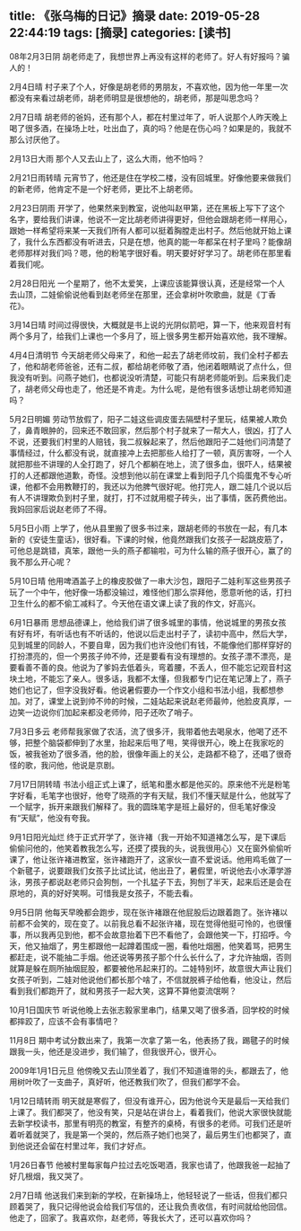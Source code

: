 title: 《张乌梅的日记》摘录
date: 2019-05-28 22:44:19
tags: [摘录]
categories: [读书]
---


08年2月3日阴
胡老师走了，我想世界上再没有这样的老师了。好人有好报吗？骗人的！

2月4日晴
村子来了个人，好像是胡老师的男朋友，不喜欢他，因为他一年里一次都没有来看过胡老师，胡老师明显是很想他的，胡老师，那是叫思念吗？

2月7日晴
胡老师的爸妈，还有那个人，都在村里过年了，听人说那个人昨天晚上喝了很多酒，在操场上吐，吐出血了，真的吗？他是在伤心吗？如果是的，我就不那么讨厌他了。

2月13日大雨
那个人又去山上了，这么大雨，他不怕吗？

<!-- more -->

2月21日雨转晴
元宵节了，他还是住在学校二楼，没有回城里。好像他要来做我们的新老师，他肯定不是一个好老师，更比不上胡老师。

2月23日阴雨
开学了，他果然来到教室，说他叫赵甲第，还在黑板上写下了这个名字，要给我们讲课，他说不一定比胡老师讲得更好，但他会跟胡老师一样用心，跟她一样希望将来某一天我们所有人都可以挺着胸膛走出村子。然后他就开始上课了，我什么东西都没有听进去，只是在想，他真的能一年都呆在村子里吗？能像胡老师那样对我们吗？嗯，他的粉笔字很好看。明天要好好学习了。胡老师在那里看着我们呢。

2月28日阳光
一个星期了，他不太爱笑，上课应该能算很认真，还是经常一个人去山顶，二娃偷偷说他看到赵老师坐在那里，还会拿树叶吹歌曲，就是《丁香花》。

3月14日晴
时间过得很快，大概就是书上说的光阴似箭吧，算一下，他来观音村有两个多月了，给我们上课也一个多月了，班上很多男生都开始喜欢他，我不理解。

4月4日清明节
今天胡老师父母来了，和他一起去了胡老师坟前，我们全村子都去了，他和胡老师爸爸，还有二叔，都给胡老师敬了酒，他闭着眼睛说了点什么，但我没有听到。问燕子她们，也都说没听清楚，可能只有胡老师能听到。后来我们走了，胡老师父母也走了，他还是不肯走。为什么呢，是他有很多话想让胡老师知道吗？

5月2日明媚
劳动节放假了，阳子二娃这些调皮蛋去隔壁村子里玩，结果被人欺负了，鼻青眼肿的，回来还不敢回家，然后那个村子就来了一帮大人，很凶，打了人不说，还要我们村里的人赔钱，我二叔躲起来了，然后他跟阳子二娃他们问清楚了事情经过，什么都没有说，就直接冲上去把那些人给打了一顿，真厉害呀，一个人就把那些不讲理的人全打跑了，好几个都躺在地上，流了很多血，很吓人，结果被打的人还都跟他道歉，奇怪。没想到他以前在课堂上看到阳子几个捣蛋鬼不专心听课，他都不会用教鞭打的，我还以为他脾气很好呢。他打完人，跟二娃几个说以后有人不讲理欺负到村子里，就打，打不过就用棍子砖头，出了事情，医药费他出。我妈回家后说赵老师了不得。

5月5日小雨
上学了，他从县里搬了很多书过来，跟胡老师的书放在一起，有几本新的《安徒生童话》，很好看。下课的时候，他竟然跟我们女孩子一起跳皮筋了，可他总是跳错，真笨，跟他一头的燕子都输啦，可为什么输的燕子很开心，赢了的我不那么开心呢？

5月10日晴
他用啤酒盖子上的橡皮胶做了一串大沙包，跟阳子二娃利军这些男孩子玩了一个中午，他好像一场都没输过，难怪他们那么崇拜他，愿意听他的话，打扫卫生什么的都不偷工减料了。今天他在语文课上读了我的作文，好高兴。

6月1日暴雨
思想品德课上，他给我们讲了很多城里的事情，他说城里的男孩女孩有好有坏，有听话也有不听话的，他说以后走出村子了，读初中高中，然后大学，见到城里的同龄人，不要自卑，因为我们也许没他们有钱，不能像他们那样穿好的打扮漂亮的，但一个男孩子帅不帅，还是要看有没有理想的。女孩子漂不漂亮，是要看善不善的良。他说为了爹妈去低着头，弯着腰，不丢人，但不能忘记观音村这块土地，不能忘了亲人。很多话，我都不太懂，但我都专门记在笔记薄上了，燕子她们也记了，但字没我好看。他说暑假要办一个作文小组和书法小组，我都想参加。对了，课堂上说到帅不帅的时候，二娃站起来说赵老师最帅，他脸皮真厚，一边笑一边说你们加起来都没老师帅，阳子还吹了哨子。

7月3日多云
老师帮我家做了农活，流了很多汗，我带着他去喝泉水，他喝了还不够，把整个脑袋都伸到了水里，抬起来后甩了甩，笑得很开心，晚上在我家吃的饭，被我爸劝了很多酒，他的脸，很像年画上的关公，走路都不稳了，还唱了很奇怪的歌，我问他，他说是京剧。

7月17日阴转晴
书法小组正式上课了，纸笔和墨水都是他买的。原来他不光是粉笔字好看，毛笔字也很好，他夸了晓燕的字有天赋，我们不懂天赋是什么，他就写了一个赋字，拆开来跟我们解释了。我的圆珠笔字是班上最好的，但毛笔好像没有“天赋”，他没有夸我。

9月1日阳光灿烂
终于正式开学了，张许褚（我一开始不知道褚怎么写，是下课后偷偷问他的，他笑着教我怎么写，还摸了摸我的头，说我很用心）又在窗外偷偷听课了，他让张许褚进教室，张许褚跑开了，这家伙一直不爱说话。他用鸡毛做了一个新毽子，说要跟我们女孩子比试比试，他出丑了，暑假里，听说他去小水潭学游泳，男孩子都说赵老师只会狗刨，一个扎猛子下去，狗刨了半天，起来后还是会在原地的，真的好好笑啊。可惜我是女孩子，不能去看。

9月5日阴
他每天早晚都会跑步，现在张许褚跟在他屁股后边跟着跑了。张许褚以前都不会笑的，现在变了。以前我总看不起张许褚，现在觉得他挺可怜的，也很懂事，所以我再见到他，都不会故意抬着下巴不看他了，会跟他笑一下，打招呼。今天，他又抽烟了，男生都跟他一起蹲着围成一圈，看他吐烟圈，他笑着骂，把男生都赶走，说不能抽二手烟。他还说等男孩子那个什么长什么了，才允许抽烟，否则就算是躲在厕所抽烟屁股，都要被他吊起来打的。二娃特别坏，故意很大声让我们女孩子听到，二娃对他说他们都长那个啥了，不信就脱裤子给他看，他没让，然后看到我们都跑开了，就和男孩子一起大笑，这算不算他耍流氓啊？

10月1日国庆节
听说他晚上去张志毅家里串门，结果又喝了很多酒，回学校的时候都摔跤了，应该不会有事情吧？

11月8日
期中考试分数出来了，我第一次拿了第一名，他表扬了我，踢毽子的时候跟我一头，他还是没进步，我们输了，但我很开心，很开心。

2009年1月1日元旦
他傍晚又去山顶坐着了，我们不知道谁带的头，都跟去了，他用树叶吹了一支曲子，真好听，他还教我们吹了，但我们都学不会。

1月12日晴转雨
明天就是寒假了，但没有谁开心，因为他说今天是最后一天给我们上课了。我们都哭了，他没有笑，只是站在讲台上，看着我们，他说大家很快就能去新学校读书，那里有明亮的教室，有整齐的桌椅，有很多的老师。可我们还是听着听着就哭了，我是第一个哭的，然后燕子她们也哭了，最后男生们也都哭了，直到他说还会留在村里过年，我们才好点。

1月26日春节
他被村里每家每户拉过去吃饭喝酒，我家也请了，他跟我爸一起抽了好几根烟，我又哭了。

2月7日晴
他送我们来到新的学校，在新操场上，他轻轻说了一些话，但我们都只顾着哭了，我只记得他说会给我们写信的，还让我负责收信，有时间就给他回信。他走了，回家了。我喜欢你，赵老师，等我长大了，还可以喜欢你吗？